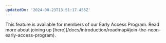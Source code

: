 ```yaml
---
updatedOn: '2024-08-23T13:51:17.455Z'
---
```


<Admonition type="comingSoon" title="Early Access">
This feature is available for members of our Early Access Program. Read more about joining up [here](/docs/introduction/roadmap#join-the-neon-early-access-program).
</Admonition>
